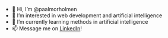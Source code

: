 - 👋 Hi, I’m @paalmorholmen
- 👀 I’m interested in web development and artificial intelligence
- 🌱 I’m currently learning methods in artificial intelligence
- 📫 Message me on [LinkedIn](https://www.linkedin.com/in/p%C3%A5l-andreas-morholmen-93bbb0198/)!

